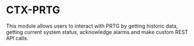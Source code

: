 # CTX-PRTG
This module allows users to interact with PRTG by getting historic data, getting current system status, acknowledge alarms and make custom REST API calls.
